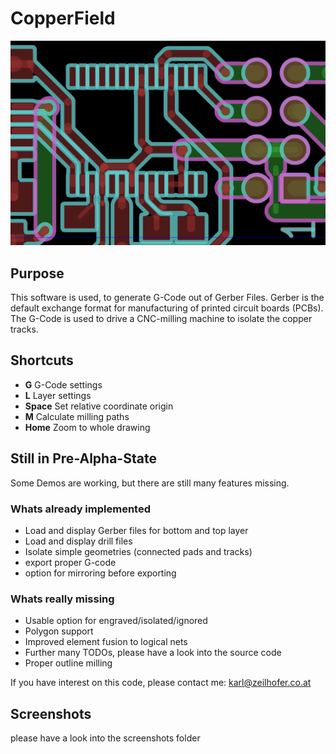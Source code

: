 # CopperField
![Image](./CopperField.png)

## Purpose
This software is used, to generate G-Code out of Gerber Files. 
Gerber is the default exchange format for manufacturing of printed circuit boards (PCBs). 
The G-Code is used to drive a CNC-milling machine to isolate the copper tracks. 

## Shortcuts
  * **G** G-Code settings
  * **L** Layer settings
  * **Space** Set relative coordinate origin
  * **M** Calculate milling paths
  * **Home** Zoom to whole drawing


## Still in Pre-Alpha-State
Some Demos are working, but there are still many features missing. 

### Whats already implemented
* Load and display Gerber files for bottom and top layer
* Load and display drill files
* Isolate simple geometries (connected pads and tracks)
* export proper G-code
* option for mirroring before exporting

### Whats really missing
* Usable option for engraved/isolated/ignored
* Polygon support
* Improved element fusion to logical nets
* Further many TODOs, please have a look into the source code
* Proper outline milling

If you have interest on this code, please contact me: karl@zeilhofer.co.at

## Screenshots
please have a look into the screenshots folder
